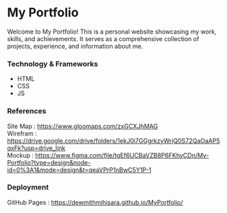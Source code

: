 <h1>My Portfolio</h1>

Welcome to My Portfolio! This is a personal website showcasing my work, skills, and 
achievements. It serves as a comprehensive collection of projects, experience, and information 
about me.

<h3>Technology & Frameworks</h3>

<ul>
  <li>HTML</li>
  <li>CSS</li>
  <li>JS</li>
</ul>

<h3>References</h3>

Site Map : https://www.gloomaps.com/zxGCXJhMAG <br>
Wirefram : https://drive.google.com/drive/folders/1ekJ0i7GGgrkzyWrjQ0S72QaOaAP5qxFk?usp=drive_link<br>
Mockup : https://www.figma.com/file/tgEf6UCBaVZB8P6FKhyCDn/My-Portfolio?type=design&node-id=0%3A1&mode=design&t=qeaVPrP1nBwC5Y1P-1

<h3>Deployment</h3>

GitHub Pages : https://dewmithmihisara.github.io/MyPortfolio/ <br>
